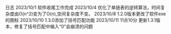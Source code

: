 日志
2023/10/1
软件收尾工作完成
2023/10/4
优化了单链表的逆转算法，时间复杂度由O(n^2)变为了O(n),空间复杂度不变。
2023/10/8
1.2.0版本更改了软件exe的图标
2023/10/10
1.3.0添加了括号匹配功能
2023/10/11 11点10分
更新1.3.1版本，修复了括号匹配中输入“0”会崩溃的问题